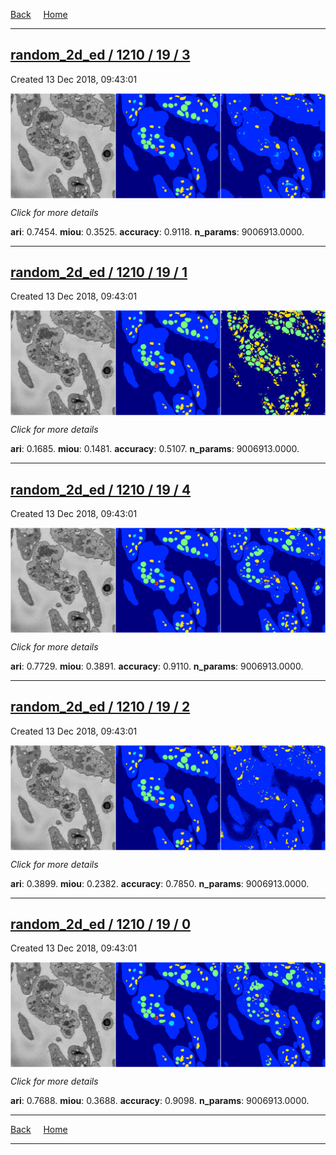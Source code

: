 
[Back](..)&nbsp;&nbsp;&nbsp;&nbsp;&nbsp;[Home](https://leapmanlab.github.io/snapshots)

---

<div class="summary"><a href="3"><h2>random_2d_ed / 1210 / 19 / 3</h2></a><p>Created 13 Dec 2018, 09:43:01
</p><a href="3"><img src="3/media/summary.png" align="center"></a><p>
<i>Click for more details</i>
</p></div>

**ari**: 0.7454. **miou**: 0.3525. **accuracy**: 0.9118. **n_params**: 9006913.0000. 

---

<div class="summary"><a href="1"><h2>random_2d_ed / 1210 / 19 / 1</h2></a><p>Created 13 Dec 2018, 09:43:01
</p><a href="1"><img src="1/media/summary.png" align="center"></a><p>
<i>Click for more details</i>
</p></div>

**ari**: 0.1685. **miou**: 0.1481. **accuracy**: 0.5107. **n_params**: 9006913.0000. 

---

<div class="summary"><a href="4"><h2>random_2d_ed / 1210 / 19 / 4</h2></a><p>Created 13 Dec 2018, 09:43:01
</p><a href="4"><img src="4/media/summary.png" align="center"></a><p>
<i>Click for more details</i>
</p></div>

**ari**: 0.7729. **miou**: 0.3891. **accuracy**: 0.9110. **n_params**: 9006913.0000. 

---

<div class="summary"><a href="2"><h2>random_2d_ed / 1210 / 19 / 2</h2></a><p>Created 13 Dec 2018, 09:43:01
</p><a href="2"><img src="2/media/summary.png" align="center"></a><p>
<i>Click for more details</i>
</p></div>

**ari**: 0.3899. **miou**: 0.2382. **accuracy**: 0.7850. **n_params**: 9006913.0000. 

---

<div class="summary"><a href="0"><h2>random_2d_ed / 1210 / 19 / 0</h2></a><p>Created 13 Dec 2018, 09:43:01
</p><a href="0"><img src="0/media/summary.png" align="center"></a><p>
<i>Click for more details</i>
</p></div>

**ari**: 0.7688. **miou**: 0.3688. **accuracy**: 0.9098. **n_params**: 9006913.0000. 

---

[Back](..)&nbsp;&nbsp;&nbsp;&nbsp;&nbsp;[Home](https://leapmanlab.github.io/snapshots)

---